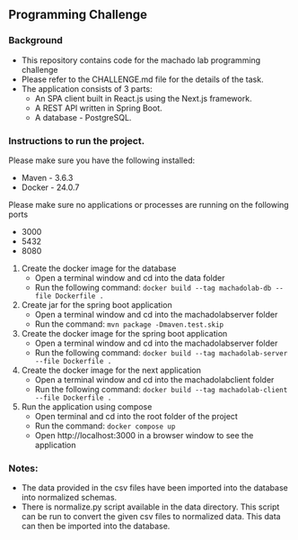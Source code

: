 ## Programming Challenge

### Background
- This repository contains code for the machado lab programming challenge
- Please refer to the CHALLENGE.md file for the details of the task.
- The application consists of 3 parts:
    - An SPA client built in React.js using the Next.js framework.
    - A REST API written in Spring Boot.
    - A database - PostgreSQL.

### Instructions to run the project.
Please make sure you have the following installed:
- Maven - 3.6.3
- Docker - 24.0.7

Please make sure no applications or processes are running on the following ports
- 3000
- 5432
- 8080

1. Create the docker image for the database
    - Open a terminal window and cd into the data folder
    - Run the following command: `docker build --tag machadolab-db --file Dockerfile .`
2. Create jar for the spring boot application
    - Open a terminal window and cd into the machadolabserver folder
    - Run the command: `mvn package -Dmaven.test.skip`
3. Create the docker image for the spring boot application
    - Open a terminal window and cd into the machadolabserver folder
    - Run the following command: `docker build --tag machadolab-server --file Dockerfile .`
4. Create the docker image for the next application
    - Open a terminal window and cd into the machadolabclient folder
    - Run the following command: `docker build --tag machadolab-client --file Dockerfile .`
5. Run the application using compose
    - Open terminal and cd into the root folder of the project
    - Run the command: `docker compose up`
    - Open http://localhost:3000 in a browser window to see the application


### Notes:
- The data provided in the csv files have been imported into the database into normalized schemas.
- There is normalize.py script available in the data directory. This script can be run to convert the given csv files to normalized data. This data can then be imported into the database.
